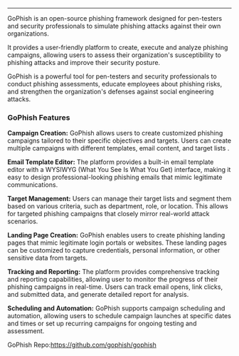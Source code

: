 
---

GoPhish is an open-source phishing framework designed for pen-testers and security professionals to simulate phishing attacks against their own organizations.

It provides a user-friendly platform to create, execute and analyze phishing campaigns, allowing users to assess their organization's susceptibility to phishing attacks and improve their security posture. 

GoPhish is a powerful tool for pen-testers and security professionals to conduct phishing assessments, educate employees about phishing risks, and strengthen the organization's defenses against social engineering attacks.

### GoPhish Features 

**Campaign Creation:** GoPhish allows users to create customized phishing campaigns tailored to their specific objectives and targets. Users can create multiple campaigns with different templates, email content, and target lists .

**Email Template Editor:** The platform provides a built-in email template editor with a WYSIWYG (What You See Is What You Get) interface, making it easy to design professional-looking phishing emails that mimic legitimate communications. 

**Target Management:** Users can manage their target lists and segment them based on various criteria, such as department, role, or location. This allows for targeted phishing campaigns that closely mirror real-world attack scenarios.

**Landing Page Creation:** GoPhish enables users to create phishing landing pages that mimic legitimate login portals or websites. These landing pages can be customized to capture credentials, personal information, or other sensitive data from targets.

**Tracking and Reporting:** The platform provides comprehensive tracking and reporting capabilities, allowing user to monitor the progress of their phishing campaigns in real-time. Users can track email opens, link clicks, and submitted data, and generate detailed report for analysis. 

**Scheduling and Automation:** GoPhish supports campaign scheduling and automation, allowing users to schedule campaign launches at specific dates and times or set up recurring campaigns for ongoing testing and assessment. 

GoPhish Repo:https://github.com/gophish/gophish
